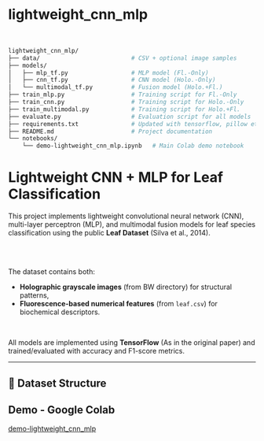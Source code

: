 # lightweight_cnn_mlp

<br>

```bash
lightweight_cnn_mlp/
├── data/                          # CSV + optional image samples
├── models/
│   ├── mlp_tf.py                  # MLP model (Fl.-Only)
│   ├── cnn_tf.py                  # CNN model (Holo.-Only)
│   └── multimodal_tf.py           # Fusion model (Holo.+Fl.)
├── train_mlp.py                   # Training script for Fl.-Only
├── train_cnn.py                   # Training script for Holo.-Only
├── train_multimodal.py            # Training script for Holo.+Fl.
├── evaluate.py                    # Evaluation script for all models
├── requirements.txt               # Updated with tensorflow, pillow etc.
├── README.md                      # Project documentation
└── notebooks/
    └── demo-lightweight_cnn_mlp.ipynb   # Main Colab demo notebook
```


# Lightweight CNN + MLP for Leaf Classification

This project implements lightweight convolutional neural network (CNN), multi-layer perceptron (MLP), and multimodal fusion models for leaf species classification using the public **Leaf Dataset** (Silva et al., 2014). 

<br><br>

The dataset contains both:
- **Holographic grayscale images** (from BW directory) for structural patterns,
- **Fluorescence-based numerical features** (from `leaf.csv`) for biochemical descriptors.

<br>

All models are implemented using **TensorFlow** (As in the original paper) and trained/evaluated with accuracy and F1-score metrics.

---

## 📁 Dataset Structure



## Demo - Google Colab<br>

[demo-lightweight_cnn_mlp](https://colab.research.google.com/drive/1idYEQsNvz0HvnyU9VuenV7-h7eNn6nMP?usp=drive_link)

<br><br>
